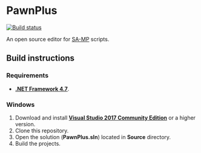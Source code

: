 # PawnPlus

[![Build status](https://ci.appveyor.com/api/projects/status/7ilu6f0vpllmfd10?svg=true)](https://ci.appveyor.com/project/WopsS/pawnplus)

An open source editor for [SA-MP](http://www.sa-mp.com/) scripts.

## Build instructions

### Requirements

* **[.NET Framework 4.7](https://www.microsoft.com/net/download/framework)**.

### Windows

1. Download and install **[Visual Studio 2017 Community Edition](https://www.visualstudio.com/)** or a higher version.
2. Clone this repository.
3. Open the solution (**PawnPlus.sln**) located in **Source** directory.
4. Build the projects.